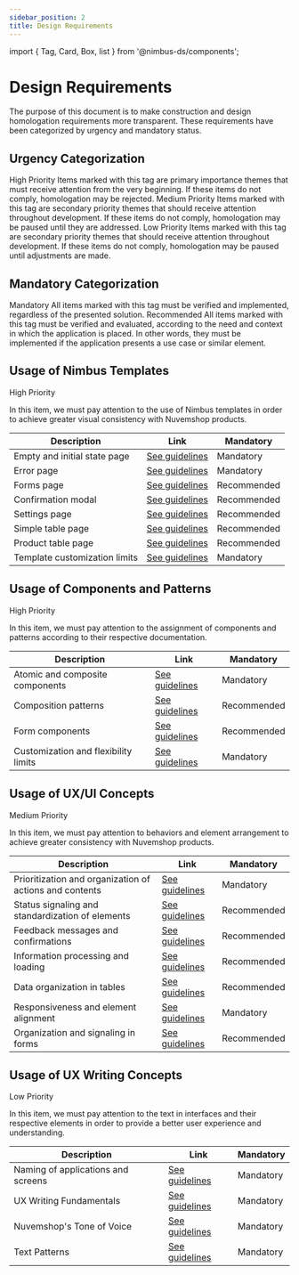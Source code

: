 ```yaml
---
sidebar_position: 2
title: Design Requirements
---
```


import { Tag, Card, Box, list } from '@nimbus-ds/components';

# Design Requirements

The purpose of this document is to make construction and design homologation requirements more transparent. These requirements have been categorized by urgency and mandatory status.

## Urgency Categorization

<Box display="flex" flexDirection="column" gap="4">
  <Card>
    <Card.Header><Tag appearance="danger">High Priority</Tag></Card.Header>
    <Card.Body>
        Items marked with this tag are primary importance themes that must receive attention from the very beginning. If these items do not comply, homologation may be rejected.
    </Card.Body>
  </Card>
  <Card>
    <Card.Header><Tag appearance="warning">Medium Priority</Tag></Card.Header>
    <Card.Body>
      Items marked with this tag are secondary priority themes that should receive attention throughout development. If these items do not comply, homologation may be paused until they are addressed.
  </Card.Body>
  </Card>
  <Card>
    <Card.Header><Tag appearance="success">Low Priority</Tag></Card.Header>
    <Card.Body>
      Items marked with this tag are secondary priority themes that should receive attention throughout development. If these items do not comply, homologation may be paused until adjustments are made.
    </Card.Body>
  </Card>
</Box>

## Mandatory Categorization

<Box display="flex" flexDirection="column" gap="4">
  <Card>
    <Card.Header><Tag appearance="primary">Mandatory</Tag></Card.Header>
    <Card.Body>
      All items marked with this tag must be verified and implemented, regardless of the presented solution.
    </Card.Body>
  </Card>
  <Card>
    <Card.Header><Tag appearance="neutral">Recommended</Tag></Card.Header>
    <Card.Body>
      All items marked with this tag must be verified and evaluated, according to the need and context in which the application is placed. In other words, they must be implemented if the application presents a use case or similar element.
    </Card.Body>
  </Card>
</Box>

## Usage of Nimbus Templates

<Tag appearance="danger">High Priority</Tag>
<br />

In this item, we must pay attention to the use of Nimbus templates in order to achieve greater visual consistency with Nuvemshop products.

| Description                   | Link                                                                                         | Mandatory                                   |
| ----------------------------- | -------------------------------------------------------------------------------------------- | ------------------------------------------- |
| Empty and initial state page  | [See guidelines](../design-guidelines/template-usage#página-de-estado-vazio-e-inicial)       | <Tag appearance="primary">Mandatory</Tag>   |
| Error page                    | [See guidelines](../design-guidelines/template-usage#página-de-error)                        | <Tag appearance="primary">Mandatory</Tag>   |
| Forms page                    | [See guidelines](../design-guidelines/template-usage#página-de-formulário)                   | <Tag appearance="neutral">Recommended</Tag> |
| Confirmation modal            | [See guidelines](../design-guidelines/template-usage#modal-de-confirmación)                  | <Tag appearance="neutral">Recommended</Tag> |
| Settings page                 | [See guidelines](../design-guidelines/template-usage#página-de-ajustes)                      | <Tag appearance="neutral">Recommended</Tag> |
| Simple table page             | [See guidelines](../design-guidelines/template-usage#página-de-tabla-de-simples)             | <Tag appearance="neutral">Recommended</Tag> |
| Product table page            | [See guidelines](../design-guidelines/template-usage#página-de-tabla-de-produtos)            | <Tag appearance="neutral">Recommended</Tag> |
| Template customization limits | [See guidelines](../design-guidelines/template-usage#limites-de-personalização-de-templates) | <Tag appearance="primary">Mandatory</Tag>   |

## Usage of Components and Patterns

<Tag appearance="danger">High Priority</Tag>
<br />

In this item, we must pay attention to the assignment of components and patterns according to their respective documentation.

| Description                          | Link                                                                                    | Mandatory                                   |
| ------------------------------------ | --------------------------------------------------------------------------------------- | ------------------------------------------- |
| Atomic and composite components      | [See guidelines](../design-guidelines/component-usage#componentes-atômicos-e-compostos) | <Tag appearance="primary">Mandatory</Tag>   |
| Composition patterns                 | [See guidelines](../design-guidelines/component-usage#patterns-de-composição)           | <Tag appearance="neutral">Recommended</Tag> |
| Form components                      | [See guidelines](../design-guidelines/component-usage#componentes-de-formulários)       | <Tag appearance="neutral">Recommended</Tag> |
| Customization and flexibility limits | [See guidelines](../design-guidelines/component-usage#personalização-e-flexibilidade)   | <Tag appearance="primary">Mandatory</Tag>   |

## Usage of UX/UI Concepts

<Tag appearance="warning">Medium Priority</Tag>
<br />

In this item, we must pay attention to behaviors and element arrangement to achieve greater consistency with Nuvemshop products.

| Description                                             | Link                                                                                                   | Mandatory                                   |
| ------------------------------------------------------- | ------------------------------------------------------------------------------------------------------ | ------------------------------------------- |
| Prioritization and organization of actions and contents | [See guidelines](../design-guidelines/concept-usage#priorização-e-organização-de-ações-e-conteúdos)    | <Tag appearance="primary">Mandatory</Tag>   |
| Status signaling and standardization of elements        | [See guidelines](../design-guidelines/concept-usage#sinalização-de-status-e-padronização-de-elementos) | <Tag appearance="neutral">Recommended</Tag> |
| Feedback messages and confirmations                     | [See guidelines](../design-guidelines/concept-usage#mensagens-de-feedback-e-confirmações)              | <Tag appearance="neutral">Recommended</Tag> |
| Information processing and loading                      | [See guidelines](../design-guidelines/concept-usage#processamento-e-carregamento-de-informação)        | <Tag appearance="neutral">Recommended</Tag> |
| Data organization in tables                             | [See guidelines](../design-guidelines/concept-usage#organização-de-dados-em-tabelas)                   | <Tag appearance="neutral">Recommended</Tag> |
| Responsiveness and element alignment                    | [See guidelines](../design-guidelines/concept-usage#responsividade-e-alinhamento-dos-elementos)        | <Tag appearance="primary">Mandatory</Tag>   |
| Organization and signaling in forms                     | [See guidelines](../design-guidelines/concept-usage#organização-e-sinalização-em-formulários)          | <Tag appearance="neutral">Recommended</Tag> |

## Usage of UX Writing Concepts

<Tag appearance="success">Low Priority</Tag>
<br />

In this item, we must pay attention to the text in interfaces and their respective elements in order to provide a better user experience and understanding.

| Description                        | Link                                                                                 | Mandatory                                 |
| ---------------------------------- | ------------------------------------------------------------------------------------ | ----------------------------------------- |
| Naming of applications and screens | [See guidelines](../design-guidelines/ux-writing-usage#nomenclatura-de-apps-e-telas) | <Tag appearance="primary">Mandatory</Tag> |
| UX Writing Fundamentals            | [See guidelines](../design-guidelines/ux-writing-usage#fundamentos-de-ux-writing)    | <Tag appearance="primary">Mandatory</Tag> |
| Nuvemshop's Tone of Voice          | [See guidelines](../design-guidelines/ux-writing-usage#tom-de-voz-nuvemshop)         | <Tag appearance="primary">Mandatory</Tag> |
| Text Patterns                      | [See guidelines](../design-guidelines/ux-writing-usage#padrões-de-texto)             | <Tag appearance="primary">Mandatory</Tag> |
